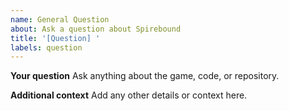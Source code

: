 ```yaml
---
name: General Question
about: Ask a question about Spirebound
title: '[Question] '
labels: question
---
```


**Your question**
Ask anything about the game, code, or repository.

**Additional context**
Add any other details or context here.